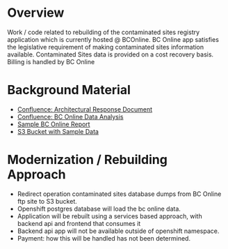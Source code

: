 # Overview

Work / code related to rebuilding of the contaminated sites registry application
which is currently hosted @ BCOnline.  BC Online app satisfies the legislative
requirement of making contaminated sites information available.  Contaminated
Sites data is provided on a cost recovery basis.  Billing is handled by
BC Online

# Background Material

* [Confluence: Architectural Response Document](https://apps.nrs.gov.bc.ca/int/confluence/pages/viewpage.action?pageId=91201900)
* [Confluence: BC Online Data Analysis](https://apps.nrs.gov.bc.ca/int/confluence/display/AR/BC+Online+Data+Analysis)
* [Sample BC Online Report](https://apps.nrs.gov.bc.ca/int/confluence/display/AR/BC+Online+Data+Analysis?preview=/104733220/104733210/bconline_sample_report.txt)
* [S3 Bucket with Sample Data](https://nrs.objectstore.gov.bc.ca/epdsbx/dbdump)

# Modernization / Rebuilding Approach

* Redirect operation contaminated sites database dumps from BC Online ftp
  site to S3 bucket.
* Openshift postgres database will load the bc online data.
* Application will be rebuilt using a services based approach, with backend
    api and frontend that consumes it
* Backend api app will not be available outside of openshift namespace.
* Payment: how this will be handled has not been determined.


